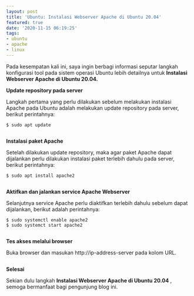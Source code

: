 ```yaml
---
layout: post
title: 'Ubuntu: Instalasi Webserver Apache di Ubuntu 20.04'
featured: true
date: '2020-11-15 06:19:25'
tags:
- ubuntu
- apache
- linux
---
```


Pada kesempatan kali ini, saya ingin berbagi informasi seputar langkah konfigurasi tool pada sistem operasi Ubuntu lebih detailnya untuk **Instalasi Webserver Apache di Ubuntu 20.04.**

**Update repository pada server**

Langkah pertama yang perlu dilakukan sebelum melakukan instalasi Apache pada Ubuntu adalah melakukan update repository pada server, berikut perintahnya:

<!--kg-card-begin: markdown-->

`$ sudo apt update`

<!--kg-card-end: markdown--><figure class="kg-card kg-image-card"><img src="/content/images/2020/11/image-17.png" class="kg-image" alt></figure><!--kg-card-begin: html--><script async src="https://pagead2.googlesyndication.com/pagead/js/adsbygoogle.js"></script><ins class="adsbygoogle" style="display:block; text-align:center;" data-ad-layout="in-article" data-ad-format="fluid" data-ad-client="ca-pub-1515372853161377" data-ad-slot="4684565489"></ins><script>
     (adsbygoogle = window.adsbygoogle || []).push({});
</script><!--kg-card-end: html-->

**Instalasi paket Apache**

Setelah dilakukan update repository, maka agar paket Apache dapat dijalankan perlu dilakukan instalasi paket terlebih dahulu pada server, berikut perintahnya:

<!--kg-card-begin: markdown-->

`$ sudo apt install apache2`

<!--kg-card-end: markdown--><figure class="kg-card kg-image-card"><img src="/content/images/2020/11/image-18.png" class="kg-image" alt srcset="/content/images/size/w600/2020/11/image-18.png 600w, /content/images/2020/11/image-18.png 997w" sizes="(min-width: 720px) 720px"></figure>

**Aktifkan dan jalankan service Apache Webserver**

Selanjutnya service Apache perlu diaktifkan terlebih dahulu sebelum dapat dijalankan, berikut adalah perintahnya:

`$ sudo systemctl enable apache2`   
`$ sudo systemct start apache2`

<figure class="kg-card kg-image-card"><img src="/content/images/2020/11/image-19.png" class="kg-image" alt srcset="/content/images/size/w600/2020/11/image-19.png 600w, /content/images/2020/11/image-19.png 772w" sizes="(min-width: 720px) 720px"></figure>

**Tes akses melalui browser**

Buka browser dan masukan http://ip-address-server pada kolom URL.

<figure class="kg-card kg-image-card"><img src="/content/images/2020/11/image-20.png" class="kg-image" alt srcset="/content/images/size/w600/2020/11/image-20.png 600w, /content/images/size/w1000/2020/11/image-20.png 1000w, /content/images/2020/11/image-20.png 1291w" sizes="(min-width: 720px) 720px"></figure>

**Selesai**

Sekian dulu langkah **Instalasi Webserver Apache di Ubuntu 20.04** , semoga bermanfaat bagi pengunjung blog ini.

